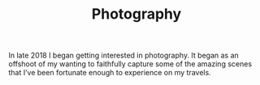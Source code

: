 ---
templateKey: photography-page
title: Photography
description: Some of the photos that I take
image: /img/home-jumbotron.jpg
body: >
  In late 2018 I began getting interested in photography. It began as an offshoot of my wanting to faithfully capture some of the amazing scenes that I’ve been fortunate enough to experience on my travels.
ctaPrimary:
  btnText: Click me
  url: https://linkedin.com
  title: Visit linkedin here
ctaSecondary:
  btnText: Click me
  url: https://linkedin.com
  title: Visit linkedin here
ctaTertiary:
  btnText: Click me
  url: https://linkedin.com
  title: Visit linkedin here
photos:
  - babel:
    title: Tower of Babel
    blurb: A tower that is built for a yearly festival in Kathmandu Vally
    image: /img/photo-tower-of-babel.jpg
  - sunset:
    title: Sunset on the Arno
    blurb: Sunset captured on the Arno river in Florence
    image: /img/photo-sunset-on-the-arno.jpg
  - temple:
    title: Modality
    blurb: Taking care of temple grounds, a lady sweeps leaves from the water as patrons queue to pay their respects
    image: /img/photo-modality.jpg
---